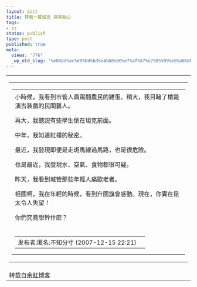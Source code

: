 ```yaml
---
layout: post
title: 转载一篇留言 深得我心
tags:
- zz
status: publish
type: post
published: true
meta:
  views: '776'
  _wp_old_slug: '%e8%bd%ac%e8%bd%bd%e4%b8%80%e7%af%87%e7%95%99%e8%a8%80-%e6%b7%b1%e5%be%97%e6%88%91%e5%bf%83'
---
```

<table style="table-layout:fixed;" cellpadding="0" cellspacing="0" width="96%"><tr><td>
<table class="HeavyB" border="0" cellpadding="0" cellspacing="1" width="100%"><tr><td class="LightB" align="center">
<table cellpadding="0" cellspacing="0" width="99%"><tr><td style="line-height:150%;padding:8px;" align="left" valign="top" width="90%">小時候，我看到市管人員踢翻農民的雞蛋。稍大，我目睹了槍斃演古裝戲的民間藝人。

再大，我聽説有些學生倒在坦克前面。

中年，我知道紅樓的秘密。

最近，我發現即便是走斑馬線過馬路，也是很危險。

也是最近，我發現水、空氣、食物都很可疑。

昨天，我看到城管那些年輕人痛歐老者。

祖國啊，我在年輕的時候，看到升國旗會感動。現在，你實在是太令人失望！

你們究竟想幹什麽？</td>
</tr><tr><td colspan="2" style="padding:0 8px;" align="left" height="30">
<table border="0" cellpadding="0" cellspacing="1" width="100%"><tr><td align="left"><span id="articleRemark_jsp_PutOuter4">发布者</span>:匿名:不知分寸 (2007-12-15 22:21) <a href="http://blog.voc.com.cn/sp1/yuhong/233705375903.shtml"><span id="articleRemark_jsp_remark_spaceRemark_ReplyManage4"/></a></td>
<td align="right"><a href="http://blog.voc.com.cn/remark/del.do?remarkid=2819979" target="remarkPageTurnFrame"><span id="articleRemark_jsp_DeleteTheRemark4"/></a></td>
</tr></table></td>
</tr></table></td>
</tr></table></td>
</tr><tr><td height="10">转载自<a href="http://blog.voc.com.cn/sp1/yuhong/233705375903.shtml">余虹博客</a></td>
</tr></table>